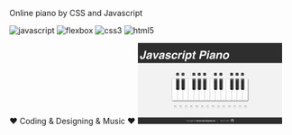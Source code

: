Online piano by CSS and Javascript

![javascript](https://img.shields.io/badge/javascript-ES6-brightgreen) ![flexbox](https://img.shields.io/badge/flexbox-1.0-brightgreen) ![css3](https://img.shields.io/badge/css-3.0-brightgreen) ![html5](https://img.shields.io/badge/html-5.0-brightgreen)


❤ Coding & Designing & Music ❤
<img src="./imgs/view.png" alt="view.png" width="256"/>
